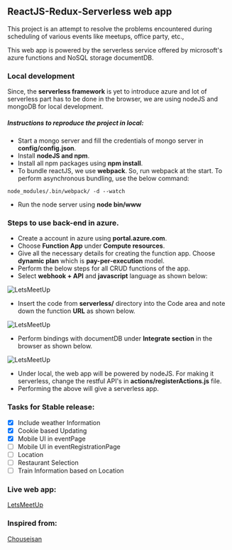 ## ReactJS-Redux-Serverless web app
This project is an attempt to resolve the problems encountered during scheduling of various events like meetups, office party, etc.,

This web app is powered by the serverless service offered by microsoft's azure functions and NoSQL storage documentDB.

### Local development
Since, the **serverless framework** is yet to introduce azure and lot of serverless part has to be done in the browser, we are using nodeJS and mongoDB for local development.

##### Instructions to reproduce the project in local:
- Start a mongo server and fill the credentials of mongo server in **config/config.json**.
- Install **nodeJS and npm**.
- Install all npm packages using **npm install**.
- To bundle reactJS, we use **webpack**. So, run webpack at the start. To perform asynchronous bundling, use the below command:

```
node_modules/.bin/webpack/ -d --watch
```
- Run the node server using **node bin/www**

### Steps to use back-end in azure.
- Create a account in azure using **portal.azure.com**.
- Choose **Function App** under **Compute resources**.
- Give all the necessary details for creating the function app. Choose **dynamic plan** which is **pay-per-execution** model.
- Perform the below steps for all CRUD functions of the app.
- Select **webhook + API** and **javascript** language as shown below:

![LetsMeetUp](https://raw.githubusercontent.com/Lakshman-LD/LetsMeetUp/fxdev/readmeImages/firstStep.png)
- Insert the code from **serverless/** directory into the Code area and note down the function **URL** as shown below.

![LetsMeetUp](https://raw.githubusercontent.com/Lakshman-LD/LetsMeetUp/fxdev/readmeImages/secondStep.png)
- Perform bindings with documentDB under **Integrate section** in the browser as shown below.

![LetsMeetUp](https://raw.githubusercontent.com/Lakshman-LD/LetsMeetUp/fxdev/readmeImages/thirdStep.png)
- Under local, the web app will be powered by nodeJS. For making it serverless, change the restful API's in **actions/registerActions.js** file.
- Performing the above will give a serverless app.

### Tasks for Stable release:
 - [x] Include weather Information
 - [x] Cookie based Updating
 - [x] Mobile UI in eventPage
 - [ ] Mobile UI in eventRegistrationPage
 - [ ] Location
 - [ ] Restaurant Selection
 - [ ] Train Information based on Location

### Live web app:
[LetsMeetUp](http://letsmeetupp.azurewebsites.net)

### Inspired from:
[Chouseisan](https://chouseisan.com/)
